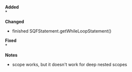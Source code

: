 **Added**  
* 

**Changed**  
* finished SQFStatement.getWhileLoopStatement()

**Fixed**  
* 

**Notes**
* scope works, but it doesn't work for deep nested scopes